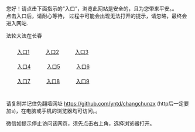 您好！请点击下面指示的“入口”，浏览此网站是安全的，且为您带来平安。。 <br/>
点击入口后，请耐心等待， 过程中可能会出现无法打开的提示，请忽略，最终会进入网站. </br>

法轮大法在长春<br/>
<div style="padding:10px"><a style="margin:20px" target="_blank" href="https://dahiymfgz89xb.cloudfront.net/2Qpsp?lkiuxhf" id="ccLink1" rel="nofollow">入口1</a> <a target="_blank" style="margin:20px" href="https://d1flxmxmb97wtk.cloudfront.net/2Qpsp?vrchskga" id="ccLink2" rel="nofollow">入口2</a> <a style="margin:20px" target="_blank" href="https://d21m691hnqn4hz.cloudfront.net/2Qpsp?lbmzlo" id="ccLink3" rel="nofollow">入口3</a></div>

<div style="padding:10px" ><a style="margin:20px" target="_blank" href="https://dahiymfgz89xb.cloudfront.net/2Qpsp?lkiuxhf" id="ccLink4" rel="nofollow">入口4</a> <a style="margin:20px" href="https://d1flxmxmb97wtk.cloudfront.net/2Qpsp?vrchskga" target="_blank" id="ccLink5" rel="nofollow">入口5</a> <a style="margin:20px" href="https://d21m691hnqn4hz.cloudfront.net/2Qpsp?lbmzlo" target="_blank" id="ccLink6" rel="nofollow">入口6</a></div>

<div style="padding:10px"><a style="margin:20px" target="_blank" href="https://dahiymfgz89xb.cloudfront.net/2Qpsp?lkiuxhf" id="ccLink7" rel="nofollow">入口7</a> <a style="margin:20px" href="https://d1flxmxmb97wtk.cloudfront.net/2Qpsp?vrchskga" target="_blank" id="ccLink8" rel="nofollow">入口8</a> <a style="margin:20px" target="_blank" href="https://d21m691hnqn4hz.cloudfront.net/2Qpsp?lbmzlo" id="ccLink9" rel="nofollow">入口9</a></div>

<br/>



请复制并记住免翻墙网址 https://github.com/yntd/changchunzx (http后一定要加s)，在电脑或手机的浏览器均可访问。。<br/>

微信如提示停止访问该网页，须先点击右上角，选择浏览器打开。
